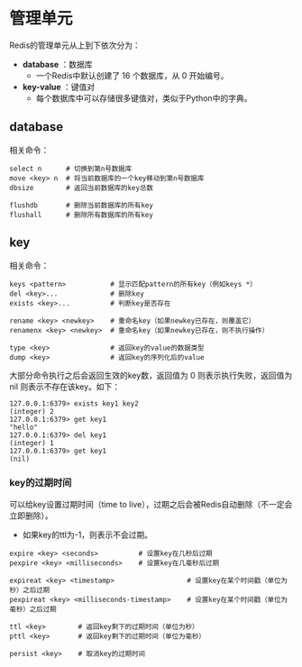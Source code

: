 # 管理单元

Redis的管理单元从上到下依次分为：
- **database** ：数据库
  - 一个Redis中默认创建了 16 个数据库，从 0 开始编号。
- **key-value** ：键值对
  - 每个数据库中可以存储很多键值对，类似于Python中的字典。

## database

相关命令：
```
select n      # 切换到第n号数据库
move <key> n  # 将当前数据库的一个key移动到第n号数据库
dbsize        # 返回当前数据库的key总数

flushdb       # 删除当前数据库的所有key
flushall      # 删除所有数据库的所有key
```

## key

相关命令：
```
keys <pattern>           # 显示匹配pattern的所有key（例如keys *）
del <key>...             # 删除key
exists <key>...          # 判断key是否存在

rename <key> <newkey>    # 重命名key（如果newkey已存在，则覆盖它）
renamenx <key> <newkey>  # 重命名key（如果newkey已存在，则不执行操作）

type <key>               # 返回key的value的数据类型
dump <key>               # 返回key的序列化后的value
```

大部分命令执行之后会返回生效的key数，返回值为 0 则表示执行失败，返回值为 nil 则表示不存在该key。如下：
```
127.0.0.1:6379> exists key1 key2
(integer) 2
127.0.0.1:6379> get key1
"hello"
127.0.0.1:6379> del key1
(integer) 1
127.0.0.1:6379> get key1
(nil)
```

### key的过期时间

可以给key设置过期时间（time to live），过期之后会被Redis自动删除（不一定会立即删除）。
- 如果key的ttl为-1，则表示不会过期。

```
expire <key> <seconds>          # 设置key在几秒后过期
pexpire <key> <milliseconds>    # 设置key在几毫秒后过期

expireat <key> <timestamp>                  # 设置key在某个时间戳（单位为秒）之后过期
pexpireat <key> <milliseconds-timestamp>    # 设置key在某个时间戳（单位为毫秒）之后过期

ttl <key>        # 返回key剩下的过期时间（单位为秒）
pttl <key>       # 返回key剩下的过期时间（单位为毫秒）

persist <key>    # 取消key的过期时间
```
